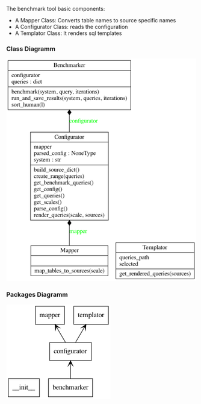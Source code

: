 The benchmark tool basic components:
- A Mapper Class: Converts table names to source specific names
- A Configurator Class: reads the configuration
- A Templator Class: It renders sql templates

### Class Diagramm
![Alt text](classes.png?raw=true "Classes")

### Packages Diagramm 
![Alt text](packages.png?raw=true "Packages")